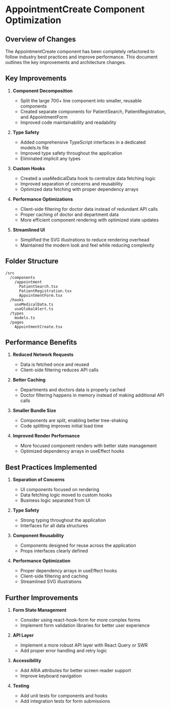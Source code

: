 # AppointmentCreate Component Optimization

## Overview of Changes

The AppointmentCreate component has been completely refactored to follow industry best practices and improve performance. This document outlines the key improvements and architecture changes.

## Key Improvements

1. **Component Decomposition**
   - Split the large 700+ line component into smaller, reusable components
   - Created separate components for PatientSearch, PatientRegistration, and AppointmentForm
   - Improved code maintainability and readability

2. **Type Safety**
   - Added comprehensive TypeScript interfaces in a dedicated models.ts file
   - Improved type safety throughout the application
   - Eliminated implicit any types

3. **Custom Hooks**
   - Created a useMedicalData hook to centralize data fetching logic
   - Improved separation of concerns and reusability
   - Optimized data fetching with proper dependency arrays

4. **Performance Optimizations**
   - Client-side filtering for doctor data instead of redundant API calls
   - Proper caching of doctor and department data
   - More efficient component rendering with optimized state updates

5. **Streamlined UI**
   - Simplified the SVG illustrations to reduce rendering overhead
   - Maintained the modern look and feel while reducing complexity

## Folder Structure

```
/src
  /components
    /appointment
      PatientSearch.tsx
      PatientRegistration.tsx
      AppointmentForm.tsx
  /hooks
    useMedicalData.ts
    useGlobalAlert.ts
  /types
    models.ts
  /pages
    AppointmentCreate.tsx
```

## Performance Benefits

1. **Reduced Network Requests**
   - Data is fetched once and reused
   - Client-side filtering reduces API calls

2. **Better Caching**
   - Departments and doctors data is properly cached
   - Doctor filtering happens in memory instead of making additional API calls

3. **Smaller Bundle Size**
   - Components are split, enabling better tree-shaking
   - Code splitting improves initial load time

4. **Improved Render Performance**
   - More focused component renders with better state management
   - Optimized dependency arrays in useEffect hooks

## Best Practices Implemented

1. **Separation of Concerns**
   - UI components focused on rendering
   - Data fetching logic moved to custom hooks
   - Business logic separated from UI

2. **Type Safety**
   - Strong typing throughout the application
   - Interfaces for all data structures

3. **Component Reusability**
   - Components designed for reuse across the application
   - Props interfaces clearly defined

4. **Performance Optimization**
   - Proper dependency arrays in useEffect hooks
   - Client-side filtering and caching
   - Streamlined SVG illustrations

## Further Improvements

1. **Form State Management**
   - Consider using react-hook-form for more complex forms
   - Implement form validation libraries for better user experience

2. **API Layer**
   - Implement a more robust API layer with React Query or SWR
   - Add proper error handling and retry logic

3. **Accessibility**
   - Add ARIA attributes for better screen reader support
   - Improve keyboard navigation

4. **Testing**
   - Add unit tests for components and hooks
   - Add integration tests for form submissions
